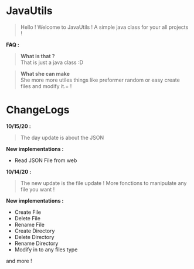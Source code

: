# JavaUtils

> Hello ! Welcome to JavaUtils ! A simple java class for your all projects !

**FAQ :**

> **What is that ?** <br/>
That is just a java class :D

> **What she can make** <br/>
She more more utiles things like preformer random or easy create files and modify it.= !

# ChangeLogs

**10/15/20 :**

> The day update is about the JSON

**New implementations :**

- Read JSON File from web

**10/14/20 :**

> The new update is the file update ! More fonctions to manipulate any file you want !

**New implementations :**

- Create File
- Delete File
- Rename File
- Create Directory
- Delete Directory
- Rename Directory
- Modify in to any files type

and more !
